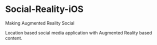 # Social-Reality-iOS
Making Augmented Reality Social

Location based social media application with Augmented Reality based content.
